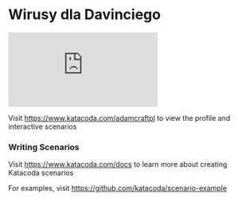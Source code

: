 # Wirusy dla Davinciego

[![](https:essa.pl)](https://www.youtube.com/channel/UCDWJrswIMoY5HWf9Oy4Cr5A/)

Visit https://www.katacoda.com/adamcraftpl to view the profile and interactive scenarios

### Writing Scenarios
Visit https://www.katacoda.com/docs to learn more about creating Katacoda scenarios

For examples, visit https://github.com/katacoda/scenario-example

